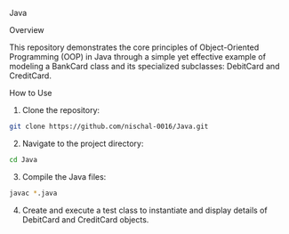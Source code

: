 Java

Overview

This repository demonstrates the core principles of Object-Oriented Programming (OOP) in Java through a simple yet effective example of modeling a BankCard class and its specialized subclasses: DebitCard and CreditCard.

How to Use

1. Clone the repository:
```bash
git clone https://github.com/nischal-0016/Java.git
```
2. Navigate to the project directory:
```bash
cd Java
```
3. Compile the Java files:
```bash 
javac *.java
```
4. Create and execute a test class to instantiate and display details of DebitCard and CreditCard objects.